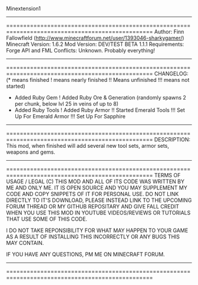 Minextension1
_________________________________________________________________________________________________
=================================================================================================
Author: Finn Fallowfield (http://www.minecraftforum.net/user/1393046-sharkygamer/)
Minecraft Version: 1.6.2
Mod Version: DEV/TEST BETA 1.1.1
Requirements: Forge API and FML
Conflicts: Unknown. Probably everything!
_________________________________________________________________________________________________
=================================================================================================
CHANGELOG:
(* means finished ! means nearly finished !! Means unfinished !!! means not started)
* Added Ruby Gem
! Added Ruby Ore & Generation (randomly spawns 2 per chunk, below lvl 25 in veins of up to 8)
* Added Ruby Tools
! Added Ruby Armor
!! Started Emerald Tools
!!! Set Up For Emerald Armor
!!! Set Up For Sapphire
_________________________________________________________________________________________________
=================================================================================================
DESCRIPTION:
This mod, when finished will add several new tool sets, armor sets, weapons and gems.
_________________________________________________________________________________________________
=================================================================================================
TERMS OF USAGE / LEGAL (C)
THIS MOD AND ALL OF ITS CODE WAS WRITTEN BY ME AND ONLY ME. IT IS OPEN SOURCE AND YOU MAY
SUPPLEMENT MY CODE AND COPY SNIPPETS OF IT FOR PERSONAL USE. DO NOT LINK DIRECTLY TO IT'S
DOWNLOAD, PLEASE INSTEAD LINK TO THE UPCOMING FORUM THREAD OR MY GITHUB REPOSITARY AND GIVE
FALL CREDIT WHEN YOU USE THIS MOD IN YOUTUBE VIDEOS/REVIEWS OR TUTORIALS THAT USE SOME OF 
THIS CODE.

I DO NOT TAKE REPONSIBILITY FOR WHAT MAY HAPPEN TO YOUR GAME AS A RESULT OF INSTALLING THIS
INCORRECTLY OR ANY BUGS THIS MAY CONTAIN.

IF YOU HAVE ANY QUESTIONS, PM ME ON MINECRAFT FORUM.
_________________________________________________________________________________________________
=================================================================================================
